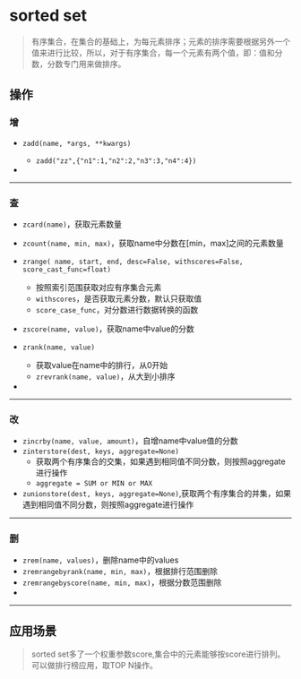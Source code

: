 # sorted set

> 有序集合，在集合的基础上，为每元素排序；元素的排序需要根据另外一个值来进行比较，所以，对于有序集合，每一个元素有两个值，即：值和分数，分数专门用来做排序。



## 操作



### 增

- `zadd(name, *args, **kwargs)`
    - `zadd("zz",{"n1":1,"n2":2,"n3":3,"n4":4})`

- 





---

### 查

- `zcard(name)`，获取元素数量
- `zcount(name, min, max)`，获取name中分数在[min，max]之间的元素数量
- `zrange( name, start, end, desc=False, withscores=False, score_cast_func=float)`
    - 按照索引范围获取对应有序集合元素
    - `withscores`，是否获取元素分数，默认只获取值
    - `score_case_func`，对分数进行数据转换的函数

- `zscore(name, value)`，获取name中value的分数
- `zrank(name, value)`
    - 获取value在name中的排行，从0开始
    - `zrevrank(name, value)`，从大到小排序
- 





----

### 改

- `zincrby(name, value, amount)`，自增name中value值的分数
- `zinterstore(dest, keys, aggregate=None)`
    - 获取两个有序集合的交集，如果遇到相同值不同分数，则按照aggregate进行操作
    - `aggregate = SUM or MIN or MAX`
- `zunionstore(dest, keys, aggregate=None)`,获取两个有序集合的并集，如果遇到相同值不同分数，则按照aggregate进行操作





---

### 删

- `zrem(name, values)`，删除name中的values
- `zremrangebyrank(name, min, max)`，根据排行范围删除
- `zremrangebyscore(name, min, max)`，根据分数范围删除
- 





---



## 应用场景

> sorted set多了一个权重参数score,集合中的元素能够按score进行排列。可以做排行榜应用，取TOP N操作。